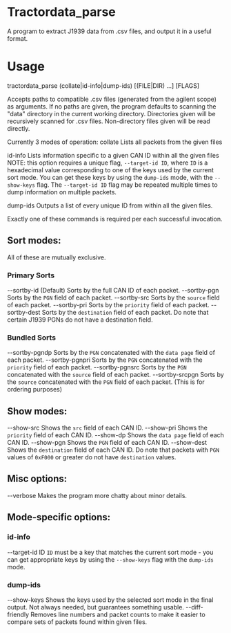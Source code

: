 # Tractordata_parse
A program to extract J1939 data from .csv files, and output it in a useful format.

# Usage

tractordata_parse \(collate|id-info|dump-ids\) \[(FILE|DIR) ...\] \[FLAGS]

Accepts paths to compatible .csv files (generated from the agilent scope) as arguments.
If no paths are given, the program defaults to scanning the "data" directory in the current working directory.
Directories given will be recursively scanned for .csv files.
Non-directory files given will be read directly.

Currently 3 modes of operation:
  collate
    Lists all packets from the given files
    
  id-info
    Lists information specific to a given CAN ID within all the given files
    NOTE: this option requires a unique flag, `--target-id ID`, where `ID` is a
    hexadecimal value corresponding to one of the keys used by the current sort mode.
    You can get these keys by using the `dump-ids` mode, with the `--show-keys` flag.
    The `--target-id ID` flag may be repeated multiple times to dump information on multiple
    packets.
    
  dump-ids
    Outputs a list of every unique ID from within all the given files.
    
Exactly one of these commands is required per each successful invocation.

## Sort modes:
All of these are mutually exclusive.
### Primary Sorts
  --sortby-id
    (Default) Sorts by the full CAN ID of each packet.
  --sortby-pgn
    Sorts by the `PGN` field of each packet.
  --sortby-src
    Sorts by the `source` field of each packet.
  --sortby-pri
    Sorts by the `priority` field of each packet.
  --sortby-dest
    Sorts by the `destination` field of each packet. Do note that certain J1939 PGNs do not have a destination field.
### Bundled Sorts
  --sortby-pgndp
    Sorts by the `PGN` concatenated with the `data page` field of each packet.
  --sortby-pgnpri
    Sorts by the `PGN` concatenated with the `priority` field of each packet.
  --sortby-pgnsrc
    Sorts by the `PGN` concatenated with the `source` field of each packet.
  --sortby-srcpgn
    Sorts by the `source` concatenated with the `PGN` field of each packet. (This is for ordering purposes)
    
## Show modes:
  --show-src
    Shows the `src` field of each CAN ID.
  --show-pri
    Shows the `priority` field of each CAN ID.
  --show-dp
    Shows the `data page` field of each CAN ID.
  --show-pgn
    Shows the `PGN` field of each CAN ID.
  --show-dest
    Shows the `destination` field of each CAN ID. Do note that packets with `PGN` values of `0xF000` or greater do not have `destination` values.
    
## Misc options:
  --verbose
    Makes the program more chatty about minor details.

## Mode-specific options:
### id-info
  --target-id ID
    `ID` must be a key that matches the current sort mode - you can get appropriate keys by using the `--show-keys` flag with the `dump-ids` mode.

### dump-ids
  --show-keys
    Shows the keys used by the selected sort mode in the final output. Not always needed, but guarantees something usable.
  --diff-friendly
    Removes line numbers and packet counts to make it easier to compare sets of packets found within given files.
